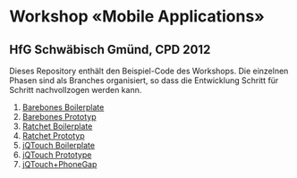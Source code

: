 Workshop «Mobile Applications»
==============================

HfG Schwäbisch Gmünd, CPD 2012
------------------------------

Dieses Repository enthält den Beispiel-Code des Workshops. Die 
einzelnen Phasen sind als Branches organisiert, so dass die 
Entwicklung Schritt für Schritt nachvollzogen werden kann.

1.   [Barebones Boilerplate](https://github.com/philippbosch/hfg2012/tree/01-barebones-boilerplate)
2.   [Barebones Prototyp](https://github.com/philippbosch/hfg2012/tree/02-barebones-prototype)
3.   [Ratchet Boilerplate](https://github.com/philippbosch/hfg2012/tree/03-ratchet-boilerplate)
4.   [Ratchet Prototyp](https://github.com/philippbosch/hfg2012/tree/04-ratchet-prototype)
5.   [jQTouch Boilerplate](https://github.com/philippbosch/hfg2012/tree/05-jqtouch-boilerplate)
6.   [jQTouch Prototype](https://github.com/philippbosch/hfg2012/tree/06-jqtouch-prototype)
7.   [jQTouch+PhoneGap](https://github.com/philippbosch/hfg2012/tree/07-jqtouch-phonegap)